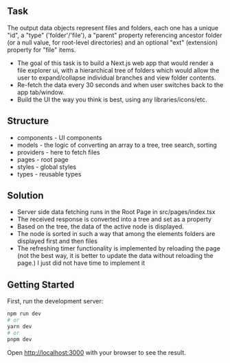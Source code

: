 ## Task
The output data objects represent files and folders, each one has a unique "id", a "type" ('folder'/'file'), a "parent" property referencing ancestor folder (or a null value, for root-level directories) and an optional "ext" (extension) property for "file" items.

- The goal of this task is to build a Next.js web app that would render a file explorer ui, with a hierarchical tree of folders which would allow the user to expand/collapse individual branches and view folder contents.
- Re-fetch the data every 30 seconds and when user switches back to the app tab/window.
- Build the UI the way you think is best, using any libraries/icons/etc.

## Structure
- components - UI components
- models - the logic of converting an array to a tree, tree search, sorting
- providers - here to fetch files
- pages -  root page
- styles - global styles
- types - reusable types

## Solution
- Server side data fetching runs in the Root Page in src/pages/index.tsx
- The received response is converted into a tree and set as a property
- Based on the tree, the data of the active node is displayed.
- The node is sorted in such a way that among the elements folders are displayed first and then files
- The refreshing timer functionality is implemented by reloading the page (not the best way, it is better to update the data without reloading the page.) I just did not have time to implement it

## Getting Started

First, run the development server:

```bash
npm run dev
# or
yarn dev
# or
pnpm dev
```

Open [http://localhost:3000](http://localhost:3000) with your browser to see the result.